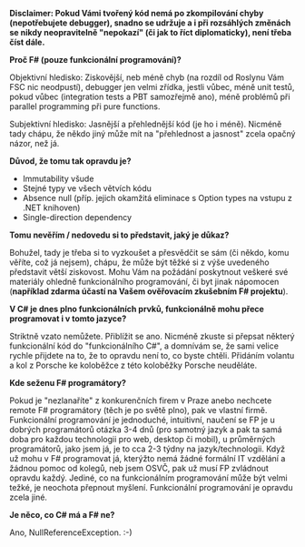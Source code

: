 **Disclaimer: Pokud Vámi tvořený kód nemá po zkompilování chyby (nepotřebujete debugger), snadno se udržuje a i při rozsáhlých změnách se nikdy neopravitelně "nepokazí" (či jak to říct diplomaticky), není třeba číst dále.**
<br>

**Proč F# (pouze funkcionální programování)?**

Objektivní hledisko: Ziskovější, neb méně chyb (na rozdíl od Roslynu Vám FSC nic neodpustí), debugger jen velmi zřídka, jestli vůbec, méně unit testů, pokud vůbec (integration tests a PBT samozřejmě ano), méně problémů při parallel programming při pure functions.

Subjektivní hledisko: Jasnější a přehlednější kód (je ho i méně). Nicméně tady chápu, že někdo jiný může mít na "přehlednost a jasnost" zcela opačný názor, než já.

**Důvod, že tomu tak opravdu je?**
<ul>
<li>Immutability všude</li>
<li>Stejné typy ve všech větvích kódu</li>
<li>Absence null (příp. jejich okamžitá eliminace s Option types na vstupu z .NET knihoven)</li>
<li>Single-direction dependency</li>
</ul>

**Tomu nevěřím / nedovedu si to představit, jaký je důkaz?**

Bohužel, tady je třeba si to vyzkoušet a přesvědčit se sám (či někdo, komu věříte, což já nejsem), chápu, že může být těžké si z výše uvedeného představit větší ziskovost. Mohu Vám na požádání poskytnout veškeré své materiály ohledně funkcionálního programování, či byt jinak nápomocen (**například zdarma účastí na Vašem ověřovacím zkušebním F# projektu**). 

**V C# je dnes plno funkcionálních prvků, funkcionálně mohu přece programovat i v tomto jazyce?**

Striktně vzato nemůžete. Přiblížit se ano. Nicméně zkuste si přepsat některý funkcionální kód do "funkcionálního C#", a domnívám se, že sami velice rychle přijdete na to, že to opravdu není to, co byste chtěli. Přidáním volantu a kol z Porsche ke koloběžce z této koloběžky Porsche neuděláte. 

**Kde seženu F# programátory?** 

Pokud je "nezlanaříte" z konkurenčních firem v Praze anebo nechcete remote F# programátory (těch je po světě plno), pak ve vlastní firmě. Funkcionální programování je jednoduché, intuitivní, naučení se FP je u dobrých programátorů otázka 3-4 dnů (pro samotný jazyk a pak ta samá doba pro každou technologii pro web, desktop či mobil), u průměrných programátorů, jako jsem já, je to cca 2-3 týdny na jazyk/technologii. Když už mohu v F# programovat já, kterýžto nemá žádné formální IT vzdělání a žádnou pomoc od kolegů, neb jsem OSVČ, pak už musí FP zvládnout opravdu každý. Jediné, co na funkcionálním programování může být velmi težké, je neochota přepnout myšlení. Funkcionální programování je opravdu zcela jiné.

**Je něco, co C# má a F# ne?** 

Ano, NullReferenceException. :-)
